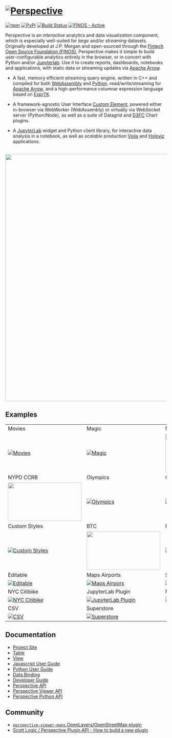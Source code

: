 # [![Perspective](https://perspective.finos.org/img/logo_inverted_tiny.png)](https://perspective.finos.org/)

[![npm](https://img.shields.io/npm/v/@finos/perspective.svg?style=flat)](https://www.npmjs.com/package/@finos/perspective)
[![PyPI](https://img.shields.io/pypi/v/perspective-python.svg?style=flat)](https://pypi.python.org/pypi/perspective-python)
[![Build Status](https://dev.azure.com/finosfoundation/perspective/_apis/build/status/finos.perspective?branchName=master)](https://dev.azure.com/finosfoundation/perspective/_build/latest?definitionId=1&branchName=master)
[![FINOS - Active](https://cdn.jsdelivr.net/gh/finos/contrib-toolbox@master/images/badge-active.svg)](https://finosfoundation.atlassian.net/wiki/display/FINOS/Active)


Perspective is an <i>interactive</i> analytics and data visualization component, 
which is especially well-suited for <i>large</i> and/or <i>streaming</i> datasets.
Originally developed at J.P. Morgan and open-sourced through the
[Fintech Open Source Foundation (FINOS)](https://www.finos.org/), 
Perspective makes it simple to build user-configurable
analytics entirely in the browser, or in concert with Python and/or
[Jupyterlab](https://jupyterlab.readthedocs.io/en/stable/).
Use it to create reports, dashboards, notebooks and applications, with static
data or streaming updates via [Apache Arrow](https://arrow.apache.org/).

* A fast, memory efficient streaming query engine, written in
  C++ and compiled for both [WebAssembly](https://webassembly.org/) and
  [Python](https://www.python.org/). read/write/streaming for
  [Apache Arrow](https://arrow.apache.org/), and a high-performance columnar
  expression language based on [ExprTK](https://github.com/ArashPartow/exprtk).

* A framework-agnostic User Interface
  [Custom Element](https://developer.mozilla.org/en-US/docs/Web/Web_Components/Using_custom_elements),
  powered either in-browser via WebWorker (WebAssembly) or virtually via
  WebSocket server (Python/Node), as well as a suite of Datagrid and 
  [D3FC](https://d3fc.io/) Chart plugins.

* A [JupyterLab](https://jupyter.org/) widget and Python client library, for
  interactive data analysis in a notebook, as well as _scalable_ production
  [Voila](https://github.com/voila-dashboards/voila) and
  [Holoviz](https://panel.holoviz.org/) applications.

<br/>
<img width="770" src="https://github.com/finos/perspective/blob/gh-pages/img/demo_large.gif?raw=true">

## Examples

||||
|:--|:--|:--|
|Movies|Magic|NFT|
|[![Movies](https://gist.githubusercontent.com/texodus/6b4dcebf65db4ebe4fe53a6de5ea0b48/raw/f56e588eed348aea579cf8fe757ce78c58779c82/thumbnail.png)](https://bl.ocks.org/texodus/6b4dcebf65db4ebe4fe53a6de5ea0b48)|[![Magic](https://perspective.finos.org/img/mtg_thumbnail.png)](https://texodus.github.io/mtg-perspective/?seasons-in-the-abyss-67)|[<img src="https://sc1f.github.io/pudgy-penguin-perspective/meta.png" width="230" height="120"></img>](https://sc1f.github.io/pudgy-penguin-perspective/)|
|NYPD CCRB|Olympics|COVID|
|[<img src="https://texodus.github.io/nypd-ccrb/preview.png" width="230" height="120"></img>](https://texodus.github.io/nypd-ccrb/)|[![Olympics](http://bl.ocks.org/texodus/raw/efd4a857aca9a52ab6cddbb6e1f701c9/c6c0fb7611ca742830e05cce667678c25b6f288a/thumbnail.png)](https://bl.ocks.org/texodus/efd4a857aca9a52ab6cddbb6e1f701c9)|[![COVID](https://gist.githubusercontent.com/texodus/e074d7d9e5783e680d35f565d2b4b32e/raw/7c2b8821333a5d6e90a8d0748ecb2062c798c5e6/thumbnail.png)](https://bl.ocks.org/texodus/e074d7d9e5783e680d35f565d2b4b32e)|
|Custom Styles|BTC|Fractal|
|[![Custom Styles](http://bl.ocks.org/texodus/raw/c42f3189699bd29cf20bbe7dce767b07/62d75a47e049602312ba2597bfd37eb032b156f0/thumbnail.png)](http://bl.ocks.org/texodus/c42f3189699bd29cf20bbe7dce767b07)|[<img src="https://sc1f.github.io/perspective-btc-liquidity/meta.png" width="230" height="120"></img>](https://sc1f.github.io/perspective-btc-liquidity/)|[![Fractal](https://bl.ocks.org/texodus/raw/5485f6b630b08d38218822e507f09f21/2e5f128865d1ffb4b73d1fdf59fcb6705d78071e/thumbnail.png)](https://bl.ocks.org/texodus/5485f6b630b08d38218822e507f09f21)|
|Editable|Maps Airports|Streaming|
|[![Editable](https://bl.ocks.org/texodus/raw/45b868833c9f456bd39a51e606412c5d/e590d237a5237790694946018680719c9fef56cb/thumbnail.png)](https://bl.ocks.org/texodus/45b868833c9f456bd39a51e606412c5d)|[![Maps Airpors](https://perspective.finos.org/img/airports_thumbnail.png)](https://bl.ocks.org/DevAndyLee/86b33055dbce1ccc709cb3238227bec1)|[![Streaming](https://bl.ocks.org/texodus/raw/9bec2f8041471bafc2c56db2272a9381/c69c2cfacb23015f3aaeab3555a0035702ffdb1c/thumbnail.png)](https://bl.ocks.org/texodus/9bec2f8041471bafc2c56db2272a9381)|
|NYC Citibike|JupyterLab Plugin|Maps Citibike|
|[![NYC Citibike](https://bl.ocks.org/texodus/raw/bc8d7e6f72e09c9dbd7424b4332cacad/f704ce53a3f453f8fe66bd9ff4ead831786384ea/thumbnail.png)](https://bl.ocks.org/texodus/bc8d7e6f72e09c9dbd7424b4332cacad)|[![JupyterLab Plugin](https://perspective.finos.org/img/jupyterlab.png)](http://beta.mybinder.org/v2/gh/finos/perspective/master?urlpath=lab/tree/examples/jupyter-notebooks)|[![Maps Citibike](https://perspective.finos.org/img/citibike_thumbnail.png)](http://bl.ocks.org/DevAndyLee/57720f373752cd405dbbceb6f22c7854)|
|CSV|Superstore||
|[![CSV](https://bl.ocks.org/texodus/raw/02d8fd10aef21b19d6165cf92e43e668/5e78be024893aa651fcdfac816841d54777ccdec/thumbnail.png)](https://bl.ocks.org/texodus/02d8fd10aef21b19d6165cf92e43e668)|[![Superstore](https://bl.ocks.org/texodus/raw/803de90736a3641ad91c5c7a1b49d0a7/thumbnail.png)](https://bl.ocks.org/texodus/803de90736a3641ad91c5c7a1b49d0a7)||






## Documentation

* [Project Site](https://perspective.finos.org/)
* [Table](https://perspective.finos.org/docs/md/table.html)
* [View](https://perspective.finos.org/docs/md/view.html)
* [Javascript User Guide](https://perspective.finos.org/docs/md/js.html)
* [Python User Guide](https://perspective.finos.org/docs/md/python.html)
* [Data Binding](https://perspective.finos.org/docs/md/table.html)
* [Developer Guide](https://perspective.finos.org/docs/md/development.html)
* [Perspective API](https://github.com/finos/perspective/blob/master/packages/perspective/README.md)
* [Perspective Viewer API](https://github.com/finos/perspective/blob/master/packages/perspective-viewer/README.md)
* [Perspective Python API](https://perspective.finos.org/docs/obj/perspective-python.html)

## Community

* [`perspective-viewer-maps` OpenLayers/OpenStreetMap plugin](https://github.com/DevAndyLee/perspective-viewer-maps)
* [Scott Logic / Perspective Plugin API - How to build a new plugin](https://blog.scottlogic.com/2019/04/23/perspective-plugin-api-how-to-build-a-new-plugin.html)

